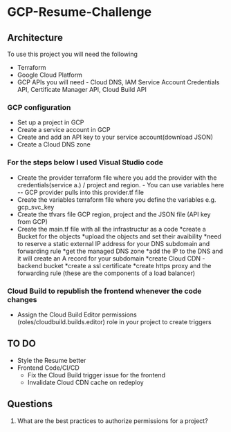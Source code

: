 # GCP-Resume-Challenge

## Architecture

To use this project you will need the following

* Terraform 
* Google Cloud Platform 
* GCP APIs you will need - Cloud DNS, IAM Service Account Credentials API, Certificate Manager API, Cloud Build API

### GCP configuration

* Set up a project in GCP
* Create a service account in GCP
* Create and add an API key to your service account(download JSON)
* Create a Cloud DNS zone

### For the steps below I used Visual Studio code

* Create the provider terraform file where you add the provider with the credentials(service a.) / project and region. - You can use variables here -- GCP provider pulls into this provider.tf file
* Create the variables terraform file where you define the variables e.g. gcp_svc_key
* Create the tfvars file GCP region, project and the JSON file (API key from GCP)
* Create the main.tf file with all the infrastructur as a code
    *create a Bucket for the objects
    *upload the objects and set their avaibility
    *need to reserve a static external IP address for your DNS subdomain and forwarding rule
    *get the managed DNS zone 
    *add the IP to the DNS and it will create an A record for your subdomain
    *create Cloud CDN - backend bucket
    *create a ssl certificate
    *create https proxy and the forwarding rule (these are the components of a load balancer)
  
### Cloud Build to republish the frontend whenever the code changes

* Assign the Cloud Build Editor permissions (roles/cloudbuild.builds.editor) role in your project to create triggers




## TO DO

* Style the Resume better
* Frontend Code/CI/CD
  * Fix the Cloud Build trigger issue for the frontend
  * Invalidate Cloud CDN cache on redeploy


## Questions

1. What are the best practices to authorize permissions for a project?




